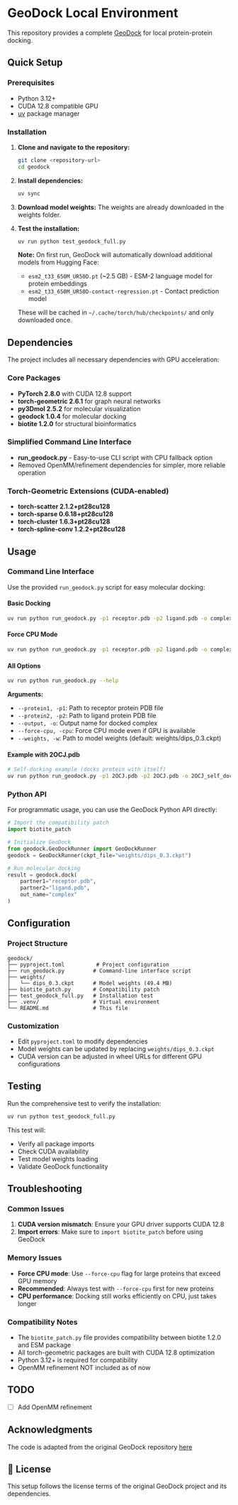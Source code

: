 # GeoDock Local Environment

This repository provides a complete [GeoDock](https://github.com/Graylab/GeoDock/tree/main) for local protein-protein docking.

## Quick Setup

### Prerequisites
- Python 3.12+
- CUDA 12.8 compatible GPU
- [uv](https://docs.astral.sh/uv/) package manager

### Installation

1. **Clone and navigate to the repository:**
   ```bash
   git clone <repository-url>
   cd geodock
   ```

2. **Install dependencies:**
   ```bash
   uv sync
   ```

3. **Download model weights:**
   The weights are already downloaded in the weights folder.

4. **Test the installation:**
   ```bash
   uv run python test_geodock_full.py
   ```
   
   **Note:** On first run, GeoDock will automatically download additional models from Hugging Face:
   - `esm2_t33_650M_UR50D.pt` (~2.5 GB) - ESM-2 language model for protein embeddings
   - `esm2_t33_650M_UR50D-contact-regression.pt` - Contact prediction model
   
   These will be cached in `~/.cache/torch/hub/checkpoints/` and only downloaded once.

## Dependencies

The project includes all necessary dependencies with GPU acceleration:

### Core Packages
- **PyTorch 2.8.0** with CUDA 12.8 support
- **torch-geometric 2.6.1** for graph neural networks
- **py3Dmol 2.5.2** for molecular visualization
- **geodock 1.0.4** for molecular docking
- **biotite 1.2.0** for structural bioinformatics

### Simplified Command Line Interface
- **run_geodock.py** - Easy-to-use CLI script with CPU fallback option
- Removed OpenMM/refinement dependencies for simpler, more reliable operation

### Torch-Geometric Extensions (CUDA-enabled)
- **torch-scatter 2.1.2+pt28cu128**
- **torch-sparse 0.6.18+pt28cu128**
- **torch-cluster 1.6.3+pt28cu128**
- **torch-spline-conv 1.2.2+pt28cu128**

## Usage

### Command Line Interface

Use the provided `run_geodock.py` script for easy molecular docking:

#### Basic Docking
```bash
uv run python run_geodock.py -p1 receptor.pdb -p2 ligand.pdb -o complex
```

#### Force CPU Mode
```bash
uv run python run_geodock.py -p1 receptor.pdb -p2 ligand.pdb -o complex --force-cpu
```

#### All Options
```bash
uv run python run_geodock.py --help
```

**Arguments:**
- `--protein1, -p1`: Path to receptor protein PDB file
- `--protein2, -p2`: Path to ligand protein PDB file  
- `--output, -o`: Output name for docked complex
- `--force-cpu, -cpu`: Force CPU mode even if GPU is available
- `--weights, -w`: Path to model weights (default: weights/dips_0.3.ckpt)

#### Example with 2OCJ.pdb
```bash
# Self-docking example (docks protein with itself)
uv run python run_geodock.py -p1 2OCJ.pdb -p2 2OCJ.pdb -o 2OCJ_self_dock
```

### Python API

For programmatic usage, you can use the GeoDock Python API directly:

```python
# Import the compatibility patch
import biotite_patch

# Initialize GeoDock
from geodock.GeoDockRunner import GeoDockRunner
geodock = GeoDockRunner(ckpt_file="weights/dips_0.3.ckpt")

# Run molecular docking
result = geodock.dock(
    partner1="receptor.pdb",
    partner2="ligand.pdb", 
    out_name="complex"
)
```


## Configuration

### Project Structure
```
geodock/
├── pyproject.toml          # Project configuration
├── run_geodock.py         # Command-line interface script
├── weights/
│   └── dips_0.3.ckpt      # Model weights (49.4 MB)
├── biotite_patch.py       # Compatibility patch
├── test_geodock_full.py   # Installation test
├── .venv/                 # Virtual environment
└── README.md              # This file
```

### Customization
- Edit `pyproject.toml` to modify dependencies
- Model weights can be updated by replacing `weights/dips_0.3.ckpt`
- CUDA version can be adjusted in wheel URLs for different GPU configurations

## Testing

Run the comprehensive test to verify the installation:
```bash
uv run python test_geodock_full.py
```

This test will:
- Verify all package imports
- Check CUDA availability
- Test model weights loading
- Validate GeoDock functionality

## Troubleshooting

### Common Issues

1. **CUDA version mismatch**: Ensure your GPU driver supports CUDA 12.8
2. **Import errors**: Make sure to `import biotite_patch` before using GeoDock

### Memory Issues
- **Force CPU mode**: Use `--force-cpu` flag for large proteins that exceed GPU memory
- **Recommended**: Always test with `--force-cpu` first for new proteins
- **CPU performance**: Docking still works efficiently on CPU, just takes longer

### Compatibility Notes
- The `biotite_patch.py` file provides compatibility between biotite 1.2.0 and ESM package
- All torch-geometric packages are built with CUDA 12.8 optimization
- Python 3.12+ is required for compatibility
- OpenMM refinement NOT included as of now

## TODO
- [ ] Add OpenMM refinement

## Acknowledgments
The code is adapted from the original GeoDock repository [here](https://github.com/Graylab/GeoDock)

## 📄 License

This setup follows the license terms of the original GeoDock project and its dependencies.